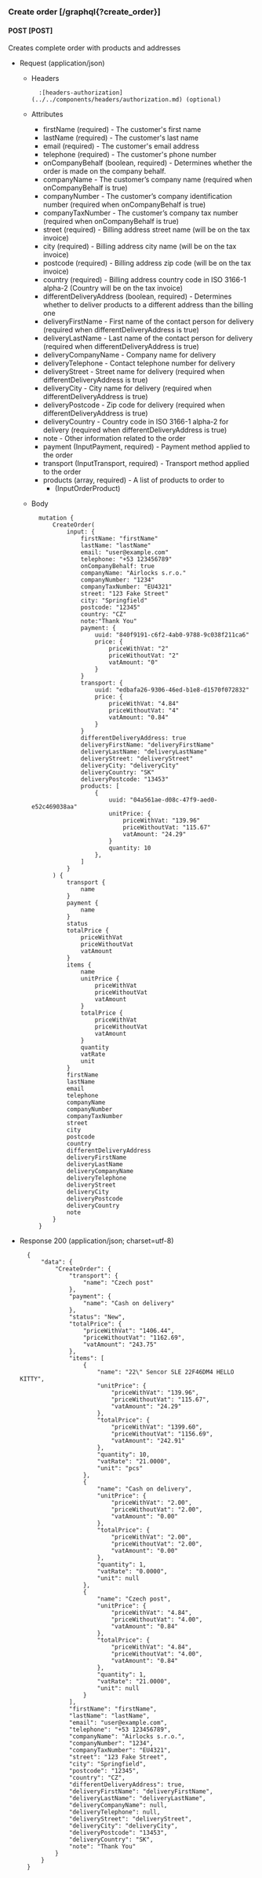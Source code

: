 ### Create order [/graphql{?create_order}]

#### POST [POST]

Creates complete order with products and addresses

- Request (application/json)

    - Headers
    
            :[headers-authorization](../../components/headers/authorization.md) (optional)

    - Attributes

        - firstName (required) - The customer's first name
        - lastName (required) - The customer's last name
        - email (required) - The customer's email address
        - telephone (required) - The customer's phone number
        - onCompanyBehalf (boolean, required) - Determines whether the order is made on the company behalf.
        - companyName - The customer’s company name (required when onCompanyBehalf is true)
        - companyNumber - The customer’s company identification number (required when onCompanyBehalf is true)
        - companyTaxNumber - The customer’s company tax number (required when onCompanyBehalf is true)
        - street (required) - Billing address street name (will be on the tax invoice)
        - city (required) - Billing address city name (will be on the tax invoice)
        - postcode (required) - Billing address zip code (will be on the tax invoice)
        - country (required) - Billing address country code in ISO 3166-1 alpha-2 (Country will be on the tax invoice)
        - differentDeliveryAddress (boolean, required) - Determines whether to deliver products to a different address than the billing one
        - deliveryFirstName - First name of the contact person for delivery (required when differentDeliveryAddress is true)
        - deliveryLastName - Last name of the contact person for delivery (required when differentDeliveryAddress is true)
        - deliveryCompanyName - Company name for delivery
        - deliveryTelephone - Contact telephone number for delivery
        - deliveryStreet - Street name for delivery (required when differentDeliveryAddress is true)
        - deliveryCity - City name for delivery (required when differentDeliveryAddress is true)
        - deliveryPostcode - Zip code for delivery (required when differentDeliveryAddress is true)
        - deliveryCountry - Country code in ISO 3166-1 alpha-2 for delivery (required when differentDeliveryAddress is true)
        - note - Other information related to the order
        - payment (InputPayment, required) - Payment method applied to the order
        - transport (InputTransport, required) - Transport method applied to the order
        - products (array, required) - A list of products to order to
            - (InputOrderProduct)

    - Body

            mutation {
                CreateOrder(
                    input: {
                        firstName: "firstName"
                        lastName: "lastName"
                        email: "user@example.com"
                        telephone: "+53 123456789"
                        onCompanyBehalf: true
                        companyName: "Airlocks s.r.o."
                        companyNumber: "1234"
                        companyTaxNumber: "EU4321"
                        street: "123 Fake Street"
                        city: "Springfield"
                        postcode: "12345"
                        country: "CZ"
                        note:"Thank You"
                        payment: {
                            uuid: "840f9191-c6f2-4ab0-9788-9c038f211ca6"
                            price: {
                                priceWithVat: "2"
                                priceWithoutVat: "2"
                                vatAmount: "0"
                            }
                        }
                        transport: {
                            uuid: "edbafa26-9306-46ed-b1e8-d1570f072832"
                            price: {
                                priceWithVat: "4.84"
                                priceWithoutVat: "4"
                                vatAmount: "0.84"
                            }
                        }
                        differentDeliveryAddress: true
                        deliveryFirstName: "deliveryFirstName"
                        deliveryLastName: "deliveryLastName"
                        deliveryStreet: "deliveryStreet"
                        deliveryCity: "deliveryCity"
                        deliveryCountry: "SK"
                        deliveryPostcode: "13453"
                        products: [
                            {
                                uuid: "04a561ae-d08c-47f9-aed0-e52c469038aa"
                                unitPrice: {
                                    priceWithVat: "139.96"
                                    priceWithoutVat: "115.67"
                                    vatAmount: "24.29"
                                }
                                quantity: 10
                            },
                        ]
                    }
                ) {
                    transport {
                        name
                    }
                    payment {
                        name
                    }
                    status
                    totalPrice {
                        priceWithVat
                        priceWithoutVat
                        vatAmount
                    }
                    items {
                        name
                        unitPrice {
                            priceWithVat
                            priceWithoutVat
                            vatAmount
                        }
                        totalPrice {
                            priceWithVat
                            priceWithoutVat
                            vatAmount
                        }
                        quantity
                        vatRate
                        unit
                    }
                    firstName
                    lastName
                    email
                    telephone
                    companyName
                    companyNumber
                    companyTaxNumber
                    street
                    city
                    postcode
                    country
                    differentDeliveryAddress
                    deliveryFirstName
                    deliveryLastName
                    deliveryCompanyName
                    deliveryTelephone
                    deliveryStreet
                    deliveryCity
                    deliveryPostcode
                    deliveryCountry
                    note
                }
            }

- Response 200 (application/json; charset=utf-8)

        {
            "data": {
                "CreateOrder": {
                    "transport": {
                        "name": "Czech post"
                    },
                    "payment": {
                        "name": "Cash on delivery"
                    },
                    "status": "New",
                    "totalPrice": {
                        "priceWithVat": "1406.44",
                        "priceWithoutVat": "1162.69",
                        "vatAmount": "243.75"
                    },
                    "items": [
                        {
                            "name": "22\" Sencor SLE 22F46DM4 HELLO KITTY",
                            "unitPrice": {
                                "priceWithVat": "139.96",
                                "priceWithoutVat": "115.67",
                                "vatAmount": "24.29"
                            },
                            "totalPrice": {
                                "priceWithVat": "1399.60",
                                "priceWithoutVat": "1156.69",
                                "vatAmount": "242.91"
                            },
                            "quantity": 10,
                            "vatRate": "21.0000",
                            "unit": "pcs"
                        },
                        {
                            "name": "Cash on delivery",
                            "unitPrice": {
                                "priceWithVat": "2.00",
                                "priceWithoutVat": "2.00",
                                "vatAmount": "0.00"
                            },
                            "totalPrice": {
                                "priceWithVat": "2.00",
                                "priceWithoutVat": "2.00",
                                "vatAmount": "0.00"
                            },
                            "quantity": 1,
                            "vatRate": "0.0000",
                            "unit": null
                        },
                        {
                            "name": "Czech post",
                            "unitPrice": {
                                "priceWithVat": "4.84",
                                "priceWithoutVat": "4.00",
                                "vatAmount": "0.84"
                            },
                            "totalPrice": {
                                "priceWithVat": "4.84",
                                "priceWithoutVat": "4.00",
                                "vatAmount": "0.84"
                            },
                            "quantity": 1,
                            "vatRate": "21.0000",
                            "unit": null
                        }
                    ],
                    "firstName": "firstName",
                    "lastName": "lastName",
                    "email": "user@example.com",
                    "telephone": "+53 123456789",
                    "companyName": "Airlocks s.r.o.",
                    "companyNumber": "1234",
                    "companyTaxNumber": "EU4321",
                    "street": "123 Fake Street",
                    "city": "Springfield",
                    "postcode": "12345",
                    "country": "CZ",
                    "differentDeliveryAddress": true,
                    "deliveryFirstName": "deliveryFirstName",
                    "deliveryLastName": "deliveryLastName",
                    "deliveryCompanyName": null,
                    "deliveryTelephone": null,
                    "deliveryStreet": "deliveryStreet",
                    "deliveryCity": "deliveryCity",
                    "deliveryPostcode": "13453",
                    "deliveryCountry": "SK",
                    "note": "Thank You"
                }
            }
        }
